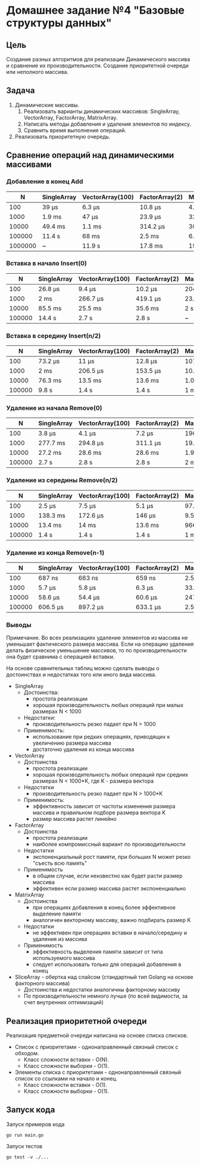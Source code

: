 # Домашнее задание №4 "Базовые структуры данных"

## Цель

Создание разных алгоритмов для реализации Динамического массива и сравнение их производительности. Создание приоритетной
очереди или неполного массива.

## Задача

1. Динамические массивы.
    1. Реализовать варианты динамических массивов: SingleArray, VectorArray, FactorArray, MatrixArray.
    2. Написать методы добавления и удаления элементов по индексу.
    3. Сравнить время выполнения операций.
2. Реализовать приоритетную очередь.

## Сравнение операций над динамическими массивами

### Добавление в конец Add

| N        | SingleArray | VectorArray(100) | FactorArray(2) | MatrixArray(100) | SliceArray |
|----------|-------------|------------------|----------------|------------------|------------|
| 100      | 39 µs       | 6.3 µs           | 10.8 µs        | 4.2 µs           | 3.5 µs     |
| 1000     | 1.9 ms      | 47 µs            | 23.9 µs        | 32.7 µs          | 18.6 µs    |
| 10000    | 49.4 ms     | 1.1 ms           | 314.2 µs       | 300.9 µs         | 272 µs     |
| 100000   | 11.4 s      | 68 ms            | 2.5 ms         | 6.2 ms           | 2.1 ms     |
| 1000000  | ~           | 11.9 s           | 17.8 ms        | 190 ms           | 23.7 ms    |

### Вставка в начало Insert(0)

| N      | SingleArray | VectorArray(100) | FactorArray(2) | MatrixArray(100) | SliceArray |
|--------|-------------|------------------|----------------|------------------|------------|
| 100    | 26.8 µs     | 9.4 µs           | 10.2 µs        | 204.1 µs         | 4.4 µs     |
| 1000   | 2 ms        | 266.7 µs         | 419.1 µs       | 23.9 ms          | 48.3 µs    |
| 10000  | 85.5 ms     | 25.5 ms          | 35.6 ms        | 2 s              | 4.6 ms     |
| 100000 | 14.4 s      | 2.7 s            | 2.8 s          | ~                | 787.4 ms   |

### Вставка в середину Insert(n/2)

| N      | SingleArray | VectorArray(100) | FactorArray(2) | MatrixArray(100) | SliceArray |
|--------|-------------|------------------|----------------|------------------|------------|
| 100    | 73.2 µs     | 11 µs            | 12.8 µs        | 107.8 µs         | 10.5 µs    |
| 1000   | 2 ms        | 206.5 µs         | 153.5 µs       | 10.1 ms          | 37.5 µs    |
| 10000  | 76.3 ms     | 13.5 ms          | 13.6 ms        | 1.03 s           | 1.8 ms     |
| 100000 | 9.8 s       | 1.4 s            | 1.4 s          | 1 m 31s          | 312.1 ms   |

### Удаление из начала Remove(0)

| N      | SingleArray | VectorArray(100) | FactorArray(2) | MatrixArray(100) | SliceArray |
|--------|-------------|------------------|----------------|------------------|------------|
| 100    | 3.8 µs      | 4.1 µs           | 7.2 µs         | 196.4 µs         | 1.3 µs     |
| 1000   | 277.7 ms    | 294.8 µs         | 311.1 µs       | 19.1 ms          | 34.2 µs    |
| 10000  | 27.2 ms     | 28.6 ms          | 28.6 ms        | 1.95 s           | 4.5 ms     |
| 100000 | 2.7 s       | 2.8 s            | 2.8 s          | 2 m 52 s         | 784 ms     |

### Удаление из середины Remove(n/2)

| N      | SingleArray | VectorArray(100) | FactorArray(2) | MatrixArray(100) | SliceArray |
|--------|-------------|------------------|----------------|------------------|------------|
| 100    | 2.5 µs      | 7.5 µs           | 5.1 µs         | 97.8 µs          | 1.3 µs     |
| 1000   | 138.3 ms    | 172.6 µs         | 146 µs         | 9.5 ms           | 23.2 µs    |
| 10000  | 13.4 ms     | 14 ms            | 13.6 ms        | 966 ms           | 1.7 ms     |
| 100000 | 1.4 s       | 1.4 s            | 1.4 s          | 1 m 26 s         | 312 ms     |

### Удаление из конца Remove(n-1)

| N      | SingleArray | VectorArray(100) | FactorArray(2) | MatrixArray(100) | SliceArray |
|--------|-------------|------------------|----------------|------------------|------------|
| 100    | 687 ns      | 663 ns           | 659 ns         | 2.5 µs           | 854 ns     |
| 1000   | 5.7 µs      | 5.8 µs           | 6.3 µs         | 33.1 µs          | 7.7 µs     |
| 10000  | 58.6 µs     | 54.4 µs          | 60.6 µs        | 247.5 µs         | 75.5 µs    |
| 100000 | 606.5 µs    | 897.2 µs         | 633.1 µs       | 2.5 ms           | 748 µs     |

### Выводы

Примечание. Во всех реализациях удаление элементов из массива не уменьшает фактического размера
массива. Если на операцию удаления делать физическое уменьшение массивов, то по производительности
она будет сравнима с операцией вставки.

На основе сравнительных таблиц можно сделать выводы о достоинствах и недостатках того 
или иного вида массива.

* SingleArray
  * Достоинства:
    * простота реализации
    * хорошая производительность любых операций при малых размерах N < 1000
  * Недостатки:
    * производительность резко падает при N > 1000
  * Применимость:
    * использование при редких операциях, приводящих к увеличению размера массива
    * достаточно удаления из конца массива
* VectorArray
  * Достоинства
    * простота реализации
    * хорошая производительность любых операций при средних размерах N < 1000*K, где K - размера вектора
  * Недостатки
    * производительность резко падает при N > 1000*K
  * Применимость:
    * эффективность зависит от частоты изменения размера массива и правильном подборе размера вектора K
    * размер массива растет линейно
* FactorArray
  * Достоинства
    * простота реализации
    * наиболее компромиссный вариант по производительности
  * Недостатки
    * экспоненциальный рост памяти, при больших N может резко "съесть всю память"
  * Применимость
    * в общем случае, если неизвестно как будет расти размер массива
    * эффективен если размер массива растет экспоненциально
* MatrixArray
  * Достоинства
    * при операциях добавления в конец более эффективное выделение памяти
    * аналогичен векторному массиву, важно подбирать размер K
  * Недостатки
    * не эффективен при операциях вставки в начало/середину и удаления из массива
  * Применимость
    * эффективность выделения памяти зависит от типа используемого массива
    * следует использовать только для операций добавления в конец
* SliceArray - обертка над слайсом (стандартный тип Golang на основе факторного массива)
  * Достоинства и недостатки аналогичны факторному массиву
  * По производительности немного лучше (по всей видимости, за счет внутренних оптимизаций)

## Реализация приоритетной очереди

Реализация предметной очереди написана на основе списка списков.

* Список с приоритетами - однонаправленный связный список с обходом.
  * Класс сложности вставки - O(N).
  * Класс сложности выборки - O(1).
* Элементы списка с приоритетами - однонаправленный связный список со ссылками на начало и конец.
  * Класс сложности вставки - O(1).
  * Класс сложности выборки - O(1).

## Запуск кода

Запуск примеров кода

```shell
go run main.go
```

Запуск тестов

```shell
go test -v ./...
```
